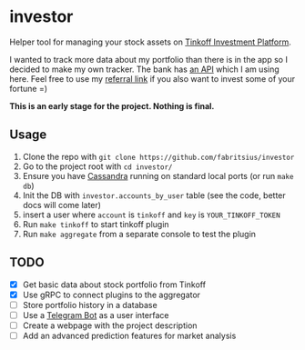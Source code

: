 # investor

Helper tool for managing your stock assets on [Tinkoff Investment Platform](https://www.tinkoff.ru/invest/).

I wanted to track more data about my portfolio than there is in the app so I decided to make my own tracker. The bank has [an API](https://tinkoffcreditsystems.github.io/invest-openapi/) which I am using here. Feel free to use my [referral link](https://www.tinkoff.ru/sl/3tqgECf6gYa) if you also want to invest some of your fortune =)

**This is an early stage for the project. Nothing is final.**

## Usage

1. Clone the repo with `git clone https://github.com/fabritsius/investor`
2. Go to the project root with `cd investor/`
3. Ensure you have [Cassandra](https://cassandra.apache.org/) running on standard local ports (or run `make db`)
3. Init the DB with `investor.accounts_by_user` table (see the code, better docs will come later)
4. insert a user where `account` is `tinkoff` and `key` is `YOUR_TINKOFF_TOKEN`
5. Run `make tinkoff` to start tinkoff plugin
6. Run `make aggregate` from a separate console to test the plugin

## TODO

- [x] Get basic data about stock portfolio from Tinkoff
- [x] Use gRPC to connect plugins to the aggregator
- [ ] Store portfolio history in a database
- [ ] Use a [Telegram Bot](https://core.telegram.org/bots) as a user interface
- [ ] Create a webpage with the project description
- [ ] Add an advanced prediction features for market analysis
